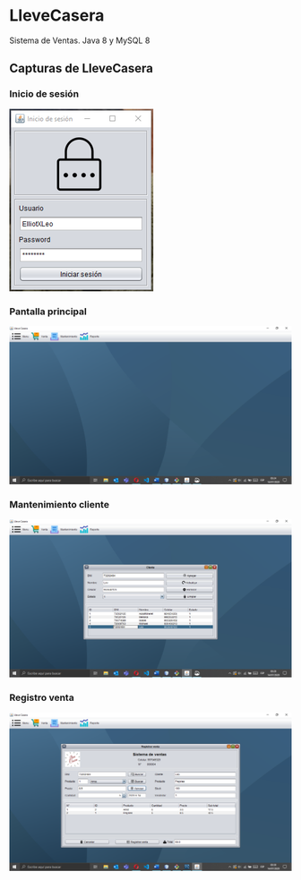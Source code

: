 # LleveCasera
Sistema de Ventas. Java 8 y MySQL 8

## Capturas de LleveCasera

### Inicio de sesión
![alt text](CapturasLleveCasera/inicioSesion.png)

### Pantalla principal
![alt text](CapturasLleveCasera/vistaPrincipal.png)

### Mantenimiento cliente
![alt text](CapturasLleveCasera/formMantenimiento.png)

### Registro venta
![alt text](CapturasLleveCasera/registrarVenta.png)
